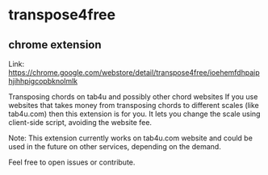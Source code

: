 # transpose4free


## chrome extension

Link: https://chrome.google.com/webstore/detail/transpose4free/ioehemfdhpaiphjihhpigcopbknolmlk


Transposing chords on tab4u and possibly other chord websites
If you use websites that takes money from transposing chords to different scales (like tab4u.com) then this extension is for you.
It lets you change the scale using client-side script, avoiding the website fee.

Note: This extension currently works on tab4u.com website and could be used in the future on other services, depending on the demand.


Feel free to open issues or contribute.



